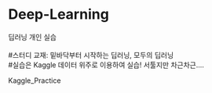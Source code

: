 # Deep-Learning
딥러닝 개인 실습\
\
#스터디 교재: 밑바닥부터 시작하는 딥러닝, 모두의 딥러닝\
#실습은 Kaggle 데이터 위주로 이용하여 실습! 서툴지만 차근차근....

Kaggle_Practice 
